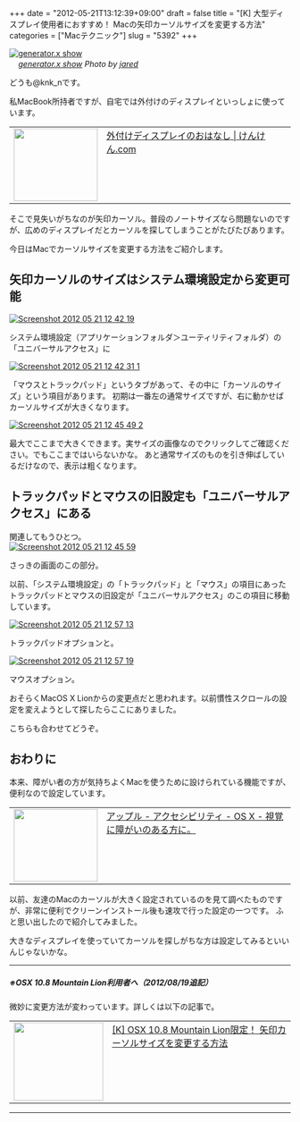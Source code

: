 +++
date = "2012-05-21T13:12:39+09:00"
draft = false
title = "[K] 大型ディスプレイ使用者におすすめ！ Macの矢印カーソルサイズを変更する方法"
categories = ["Macテクニック"]
slug = "5392"
+++

<div class="center"><a href="http://www.flickr.com/photos/35468148654@N01/2084287794/" title="generator.x show by jared, on Flickr" target="_blank"><img class="flickr_photo" src="http://farm3.static.flickr.com/2215/2084287794_ecbee303db_z.jpg" alt="generator.x show" width="NaNpx"/></a></div><cite class="flickr_photographer"><img src="http://farm4.static.flickr.com/3329/favicons/72157601614001242_7730.png" width="16" /><a href="http://www.flickr.com/photos/35468148654@N01/2084287794/">generator.x show</a> Photo by <a href="http://www.flickr.com/photos/35468148654@N01/">jared</a></cite>

どうも@knk_nです。

私MacBook所持者ですが、自宅では外付けのディスプレイといっしょに使っています。

<table width="100%"><td valign="top" width="150"><a href="https://knk-n.com/2011/02/05/%E5%A4%96%E4%BB%98%E3%81%91%E3%83%87%E3%82%A3%E3%82%B9%E3%83%97%E3%83%AC%E3%82%A4%E3%81%AE%E3%81%8A%E3%81%AF%E3%81%AA%E3%81%97/" target="_blank"><img border="0" src="http://capture.heartrails.com/150x130/shadow?https://knk-n.com/2011/02/05/%E5%A4%96%E4%BB%98%E3%81%91%E3%83%87%E3%82%A3%E3%82%B9%E3%83%97%E3%83%AC%E3%82%A4%E3%81%AE%E3%81%8A%E3%81%AF%E3%81%AA%E3%81%97/" alt="" width="150" height="130" /></a></td><td valign="top"><a  href="https://knk-n.com/2011/02/05/%E5%A4%96%E4%BB%98%E3%81%91%E3%83%87%E3%82%A3%E3%82%B9%E3%83%97%E3%83%AC%E3%82%A4%E3%81%AE%E3%81%8A%E3%81%AF%E3%81%AA%E3%81%97/" target="_blank">外付けディスプレイのおはなし | けんけん.com</a><script type="text/javascript">var url = "https://knk-n.com/2011/02/05/%E5%A4%96%E4%BB%98%E3%81%91%E3%83%87%E3%82%A3%E3%82%B9%E3%83%97%E3%83%AC%E3%82%A4%E3%81%AE%E3%81%8A%E3%81%AF%E3%81%AA%E3%81%97/";</script><script src="http://api.b.st-hatena.com/entry.count?url=https://knk-n.com/2011/02/05/%E5%A4%96%E4%BB%98%E3%81%91%E3%83%87%E3%82%A3%E3%82%B9%E3%83%97%E3%83%AC%E3%82%A4%E3%81%AE%E3%81%8A%E3%81%AF%E3%81%AA%E3%81%97/&callback=hatebTxt"></script>
</td></table>

そこで見失いがちなのが矢印カーソル。普段のノートサイズなら問題ないのですが、広めのディスプレイだとカーソルを探してしまうことがたびたびあります。

今日はMacでカーソルサイズを変更する方法をご紹介します。<!--more--><h2>矢印カーソルのサイズはシステム環境設定から変更可能</h2>

<div class="center"><a href="https://knk-n.com/images/2012/05/screenshot-2012-05-21-12.42.19.jpg"><img src="https://knk-n.com/images/2012/05/screenshot-2012-05-21-12.42.19.jpg" alt="Screenshot 2012 05 21 12 42 19" title="screenshot 2012-05-21 12.42.19.jpg" border="0" width="" height="" /></a></div>

システム環境設定（アプリケーションフォルダ＞ユーティリティフォルダ）の「ユニバーサルアクセス」に

<div class="center"><a href="https://knk-n.com/images/2012/05/screenshot-2012-05-21-12.42.31-1.jpg"><img src="https://knk-n.com/images/2012/05/screenshot-2012-05-21-12.42.31-1.jpg" alt="Screenshot 2012 05 21 12 42 31 1" title="screenshot 2012-05-21 12.42.31-1.jpg" border="0" width="" height="" /></a></div>

「マウスとトラックパッド」というタブがあって、その中に「カーソルのサイズ」という項目があります。
初期は一番左の通常サイズですが、右に動かせばカーソルサイズが大きくなります。

<div class="center"><a href="https://knk-n.com/images/2012/05/screenshot-2012-05-21-12.45.49（2）.jpg"><img src="https://knk-n.com/images/2012/05/screenshot-2012-05-21-12.45.49（2）.jpg" alt="Screenshot 2012 05 21 12 45 49 2" title="screenshot 2012-05-21 12.45.49（2）.jpg" border="0" width="" height="" /></a></div>

最大でここまで大きくできます。実サイズの画像なのでクリックしてご確認ください。でもここまではいらないかな。
あと通常サイズのものを引き伸ばしているだけなので、表示は粗くなります。

<h2>トラックパッドとマウスの旧設定も「ユニバーサルアクセス」にある</h2>
関連してもうひとつ。

<div class="center"><a href="https://knk-n.com/images/2012/05/screenshot-2012-05-21-12.45.59.jpg"><img src="https://knk-n.com/images/2012/05/screenshot-2012-05-21-12.45.59.jpg" alt="Screenshot 2012 05 21 12 45 59" title="screenshot 2012-05-21 12.45.59.jpg" border="0" width="" height="" /></a></div>

さっきの画面のこの部分。

以前、「システム環境設定」の「トラックパッド」と「マウス」の項目にあったトラックパッドとマウスの旧設定が「ユニバーサルアクセス」のこの項目に移動しています。

<div class="center"><a href="https://knk-n.com/images/2012/05/screenshot-2012-05-21-12.57.13.jpg"><img src="https://knk-n.com/images/2012/05/screenshot-2012-05-21-12.57.13.jpg" alt="Screenshot 2012 05 21 12 57 13" title="screenshot 2012-05-21 12.57.13.jpg" border="0" width="" height="" /></a></div>

トラックパッドオプションと。

<div class="center"><a href="https://knk-n.com/images/2012/05/screenshot-2012-05-21-12.57.19.jpg"><img src="https://knk-n.com/images/2012/05/screenshot-2012-05-21-12.57.19.jpg" alt="Screenshot 2012 05 21 12 57 19" title="screenshot 2012-05-21 12.57.19.jpg" border="0" width="" height="" /></a></div>

マウスオプション。

おそらくMacOS X Lionからの変更点だと思われます。以前慣性スクロールの設定を変えようとして探したらここにありました。

こちらも合わせてどうぞ。


<h2>おわりに</h2>
本来、障がい者の方が気持ちよくMacを使うために設けられている機能ですが、便利なので設定しています。

<table width="100%"><td valign="top" width="150"><a href="http://www.apple.com/jp/accessibility/macosx/vision.html" target="_blank"><img border="0" src="http://capture.heartrails.com/150x130/shadow?http://www.apple.com/jp/accessibility/macosx/vision.html" alt="" width="150" height="130" /></a></td><td valign="top"><a  href="http://www.apple.com/jp/accessibility/macosx/vision.html" target="_blank">アップル - アクセシビリティ - OS X - 視覚に障がいのある方に。</a><script type="text/javascript">var url = "http://www.apple.com/jp/accessibility/macosx/vision.html";</script><script src="http://api.b.st-hatena.com/entry.count?url=http://www.apple.com/jp/accessibility/macosx/vision.html&callback=hatebTxt"></script>
</td></table>

以前、友達のMacのカーソルが大きく設定されているのを見て調べたものですが、非常に便利でクリーンインストール後も速攻で行った設定の一つです。
ふと思い出したので紹介してみました。

大きなディスプレイを使っていてカーソルを探しがちな方は設定してみるといいんじゃないかな。

<hr />
<h5>※OSX 10.8 Mountain Lion利用者へ（2012/08/19追記）</h5>
微妙に変更方法が変わっています。詳しくは以下の記事で。
<table width="100%"><td valign="top" width="160"><a href="https://knk-n.com/2012/08/19/how-to-change-cursor-size-on-mountain-lion/" target="_blank"><img border="0" src="http://capture.heartrails.com/160x140/border?https://knk-n.com/2012/08/19/how-to-change-cursor-size-on-mountain-lion/" alt="" width="160" height="140" /></a></td><td valign="top"><a  href="https://knk-n.com/2012/08/19/how-to-change-cursor-size-on-mountain-lion/" target="_blank">[K] OSX 10.8 Mountain Lion限定！ 矢印カーソルサイズを変更する方法</a><script type="text/javascript">var url = "https://knk-n.com/2012/08/19/how-to-change-cursor-size-on-mountain-lion/";</script><script src="http://api.b.st-hatena.com/entry.count?url=https://knk-n.com/2012/08/19/how-to-change-cursor-size-on-mountain-lion/&callback=hatebTxt"></script>
</td>
</table>
<hr />

